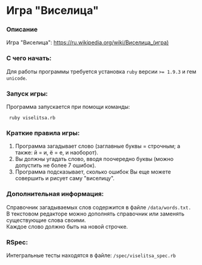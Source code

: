 # Игра "Виселица"

### Описание
 Игра "Виселица": https://ru.wikipedia.org/wiki/Виселица_(игра)  
 
### С чего начать:
 Для работы программы требуется установка `ruby` версии `>= 1.9.3` и гем `unicode`.  
 
### Запуск игры:
 Программа запускается при помощи команды:
 
     ruby viselitsa.rb
 
### Краткие правила игры:
 1) Программа загадывает слово (заглавные буквы = строчным; а также: й = и, ё = е, и наоборот).
 2) Вы должны угадать слово, вводя поочередно буквы (можно допустить не более 7 ошибок).
 3) Программа подсказывает, сколько ошибок Вы еще можете совершить и рисует саму "виселицу".
 
### Дополнительная информация:
 Справочник загадываемых слов содержится в файле `/data/words.txt.`  
 В текстовом редакторе можно дополнять справочник или заменять существующие слова своими.  
 Каждое слово должно быть на новой строчке.
### RSpec:
 Интегральные тесты находятся в файле: `/spec/viselitsa_spec.rb`

